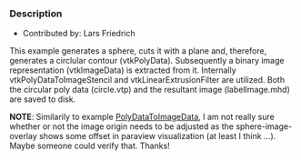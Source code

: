 ### Description

* Contributed by: Lars Friedrich

This example generates a sphere, cuts it with a plane and, therefore, generates a circlular contour (vtkPolyData). Subsequently a binary image representation (vtkImageData) is extracted from it. Internally vtkPolyDataToImageStencil and vtkLinearExtrusionFilter are utilized.
Both the circular poly data (circle.vtp) and the resultant image (labelImage.mhd) are saved to disk.

**NOTE**: Similarily to example [PolyDataToImageData](Cxx/PolyData/PolyDataToImageData]), I am not really sure whether or not the image origin needs to be adjusted as the sphere-image-overlay shows some offset in paraview visualization (at least I think ...). Maybe someone could verify that. Thanks!
